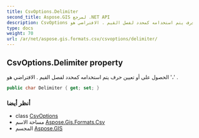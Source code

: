 ```yaml
---
title: CsvOptions.Delimiter
second_title: Aspose.GIS لمرجع .NET API
description: CsvOptions ملكية. الحصول على أو تعيين حرف يتم استخدامه كمحدد لفصل القيم . الافتراضي هو  .
type: docs
weight: 70
url: /ar/net/aspose.gis.formats.csv/csvoptions/delimiter/
---
```

## CsvOptions.Delimiter property

الحصول على أو تعيين حرف يتم استخدامه كمحدد لفصل القيم . الافتراضي هو '،' .

```csharp
public char Delimiter { get; set; }
```

### أنظر أيضا

* class [CsvOptions](../)
* مساحة الاسم [Aspose.Gis.Formats.Csv](../../csvoptions/)
* المجسم [Aspose.GIS](../../../)


